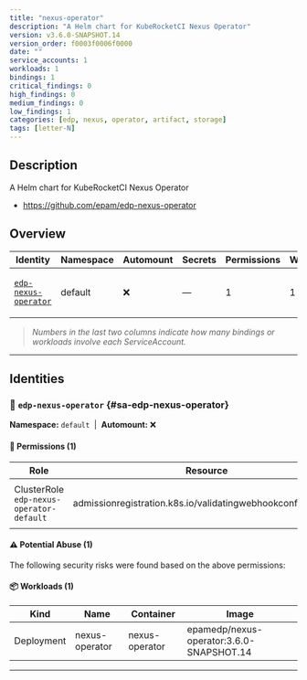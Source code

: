```yaml
---
title: "nexus-operator"
description: "A Helm chart for KubeRocketCI Nexus Operator"
version: v3.6.0-SNAPSHOT.14
version_order: f0003f0006f0000
date: ""
service_accounts: 1
workloads: 1
bindings: 1
critical_findings: 0
high_findings: 0
medium_findings: 0
low_findings: 1
categories: [edp, nexus, operator, artifact, storage]
tags: [letter-N]
---
```


## Description

A Helm chart for KubeRocketCI Nexus Operator

- https://github.com/epam/edp-nexus-operator

## Overview

| Identity                                       | Namespace | Automount | Secrets | Permissions | Workloads | Risk               |
| ---------------------------------------------- | --------- | --------- | ------- | ----------- | --------- | ------------------ |
| [`edp-nexus-operator`](#sa-edp-nexus-operator) | default   | ❌        | —       | 1           | 1         | {{< risk "Low" >}} |

> _Numbers in the last two columns indicate how many bindings or workloads involve each ServiceAccount._

---

## Identities

### 🤖 `edp-nexus-operator` {#sa-edp-nexus-operator}

**Namespace:** `default`  |  **Automount:** ❌

#### 🔑 Permissions (1)

| Role                                     | Resource                                                     | Verbs                | Risk             | Tags |
| ---------------------------------------- | ------------------------------------------------------------ | -------------------- | ---------------- | ---- |
| ClusterRole `edp-nexus-operator-default` | admissionregistration.k8s.io/validatingwebhookconfigurations | get · patch · update | {{< risk Low >}} |      |

#### ⚠️ Potential Abuse (1)

The following security risks were found based on the above permissions:

#### 📦 Workloads (1)

| Kind       | Name           | Container      | Image                                    |
| ---------- | -------------- | -------------- | ---------------------------------------- |
| Deployment | nexus-operator | nexus-operator | epamedp/nexus-operator:3.6.0-SNAPSHOT.14 |

---
